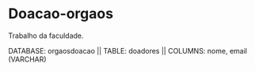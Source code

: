 # Doacao-orgaos

Trabalho da faculdade.

DATABASE: orgaosdoacao ||
TABLE: doadores ||
COLUMNS: nome, email (VARCHAR)

